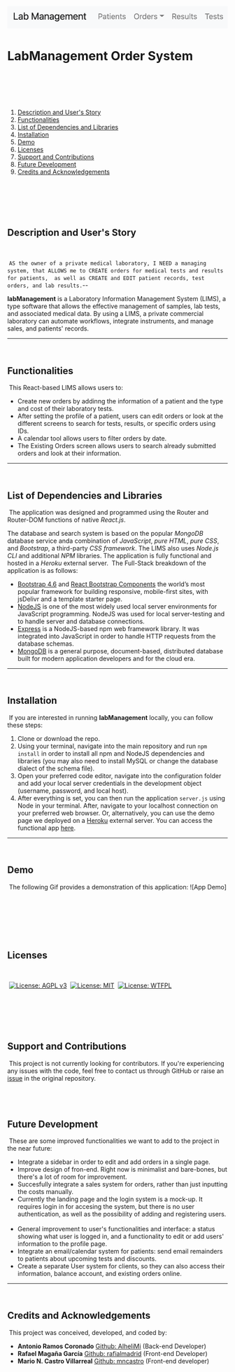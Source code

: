 # <img src="./assets/lab-management-header.png" /> 
# LabManagement Order System 
​
---

​
1. [Description and User's Story](#description-and-user's-story)
2. [Functionalities](#functionalities)
3. [List of Dependencies and Libraries](#list-of-dependencies-and-libraries) 
4. [Installation](#installation)
5. [Demo](#demo)
6. [Licenses](#licenses)
7. [Support and Contributions](#support-and-contributions)
8. [Future Development](#future-development)
9. [Credits and Acknowledgements](#credits-and-acknowledgements) 
​

​
---
​
## Description and User's Story 
​

​
​
``
AS the owner of a private medical laboratory,
I NEED a managing system,
that ALLOWS me to CREATE orders for medical tests and results for patients, 
as well as CREATE and EDIT patient records, test orders, and lab results.
``
​--

**labManagement** is a Laboratory Information Management System (LIMS), a type software that allows the effective management of samples, lab tests, and associated medical data. 
By using a LIMS, a private commercial laboratory can automate workflows, integrate instruments, and manage sales, and patients' records. 
​

---
​
## Functionalities
​
This React-based LIMS allows users to:
​
* Create new orders by addinng the information of a patient and the type and cost of their laboratory tests.
* After setting the profile of a patient, users can edit orders or look at the different screens to search for tests, results, or specific orders using IDs. 
* A calendar tool allows users to filter orders by date.
* The Existing Orders screen allows users to search already submitted orders and look at their information.​
​
---
​
## List of Dependencies and Libraries
​
The application was designed and programmed using the Router and Router-DOM functions of native *React.js*.

The database and search system is based on the popular *MongoDB* database service anda combination of *JavaScript*, *pure HTML*, *pure CSS*, and *Bootstrap*, a third-party *CSS framework*. The LIMS also uses *Node.js CLI* and additional *NPM* libraries. The application is fully functional and hosted in a *Heroku* external server.
​
The Full-Stack breakdown of the application is as follows:
​
* [Bootstrap 4.6](https://getbootstrap.com/docs/4.6/getting-started/introduction/) and [React Bootstrap Components](https://react-bootstrap.github.io/) the world’s most popular framework for building responsive, mobile-first sites, with jsDelivr and a template starter page.
​
* [NodeJS](https://nodejs.org/en/) is one of the most widely used local server environments for JavaScript programming. NodeJS was used for local server-testing and to handle server and database connections.
​
* [Express](https://www.npmjs.com/package/express) is a NodeJS-based npm web framework library. It was integrated into JavaScript in order to handle HTTP requests from the database schemas. 
​
* [MongoDB](https://www.mongodb.com/) is a general purpose, document-based, distributed database built for modern application developers and for the cloud era.  

---
​
## Installation
​
If you are interested in running **labManagement** locally, you can follow these steps:
​
1. Clone or download the repo.
​
2. Using your terminal, navigate into the main repository and run `npm install` in order to install all npm and NodeJS dependencies and libraries (you may also need to install MySQL or change the database dialect of the schema file).
​
3. Open your preferred code editor, navigate into the configuration folder and add your local server credentials in the development object (username, password, and local host).
​
4. After everything is set, you can then run the application `server.js` using Node in your terminal. After, navigate to your localhost connection on your preferred web browser. Or, alternatively, you can use the demo page we deployed on a [Heroku](https://www.heroku.com/platform) external server. You can access the functional app [here](https://labmanagement1.herokuapp.com/). 
​
---
​
## Demo
​
The following Gif provides a demonstration of this application:
​
![App Demo]
​

​
---
​
## Licenses
​

​
[![License: AGPL v3](https://img.shields.io/badge/License-AGPL%20v3-blue.svg)](https://www.gnu.org/licenses/agpl-3.0)
​
[![License: MIT](https://img.shields.io/badge/License-MIT-yellow.svg)](https://opensource.org/licenses/MIT)
​
[![License: WTFPL](https://img.shields.io/badge/License-WTFPL-brightgreen.svg)](http://www.wtfpl.net/about/)
​

​
---
​
## Support and Contributions
​
This project is not currently looking for contributors.
If you're experiencing any issues with the code, feel free to contact us through GitHub or raise an [issue](https://github.com/rafialmadrid/labManagement/issues) in the original repository. 
​

​
---

## Future Development
​
These are some improved functionalities we want to add to the project in the near future:
​
* Integrate a sidebar in order to edit and add orders in a single page. 
​
* Improve design of fron-end. Right now is minimalist and bare-bones, but there's a lot of room for improvement. 
​
* Succesfully integrate a sales system for orders, rather than just inputting the costs manually.
​
* Currently the landing page and the login system is a mock-up. It requires login in for accesing the system, but there is no user authentication, as well as the possibility of adding and registering users. 
​
* General improvement to user's functionalities and interface: a status showing what user is logged in, and a functionality to edit or add users' information to the profile page.
​
* Integrate an email/calendar system for patients: send email remainders to patients about upcoming tests and discounts. 
​
* Create a separate User system for clients, so they can also access their information, balance account, and existing orders online. 
​
---
​
## Credits and Acknowledgements
​
This project was conceived, developed, and coded by:
​
* **Antonio Ramos Coronado** [Github: AlheliMi](https://github.com/ANTONVAN) (Back-end Developer)
* **Rafael Magaña García** [Github: rafialmadrid](https://github.com/rafialmadrid) (Front-end Developer)
* **Mario N. Castro Villarreal** [Github: mncastro](https://github.com/mncastro) (Front-end developer)
